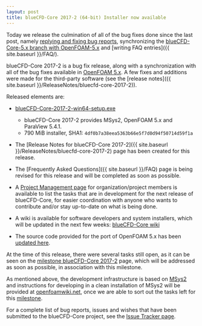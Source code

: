 ```yaml
---
layout: post
title: blueCFD-Core 2017-2 (64-bit) Installer now available
---
```


Today we release the culmination of all of the bug fixes done since the last post,
namely [replying and fixing bug reports](https://github.com/blueCFD/Core/issues?q=is%3Aissue+is%3Aclosed),
synchronizing the
[blueCFD-Core-5.x branch with OpenFOAM-5.x](https://github.com/blueCFD/OpenFOAM-dev/tree/blueCFD-Core-5.x)
and [writing FAQ entries]({{ site.baseurl }}/FAQ/).

blueCFD-Core 2017-2 is a bug fix release, along with a
synchronization with all of the bug fixes available in
[OpenFOAM 5.x](https://github.com/OpenFOAM/OpenFOAM-5.x/). A few fixes and
additions were made for the third-party software (see the 
[release notes]({{ site.baseurl }}/ReleaseNotes/bluecfd-core-2017-2)).

Released elements are:

  * [blueCFD-Core-2017-2-win64-setup.exe](https://github.com/blueCFD/Core/releases/download/blueCFD-Core-2017-2/blueCFD-Core-2017-2-win64-setup.exe)
      * blueCFD-Core 2017-2 provides MSys2, OpenFOAM 5.x and ParaView 5.4.1.
      * 790 MiB installer, SHA1: `4df0b7a38eea5363b66e5f7d0d94f50714d59f1a`

  * The [Release Notes for blueCFD-Core 2017-2]({{ site.baseurl }}/ReleaseNotes/bluecfd-core-2017-2)
    page has been created for this release.

  * The [Frequently Asked Questions]({{ site.baseurl }}/FAQ) page is being
    revised for this release and will be completed as soon as possible.

  * A [Project Management page](https://github.com/orgs/blueCFD/projects/1) for
    organization/project members is available to list the tasks that are in
    development for the next release of blueCFD-Core, for easier coordination
    with anyone who wants to contribute and/or stay up-to-date on what is being
    done.

  * A wiki is available for software developers and system installers, which
    will be updated in the next few weeks:
    [blueCFD-Core wiki](https://github.com/blueCFD/Core/wiki)

  * The source code provided for the port of OpenFOAM 5.x has been
[updated here](https://github.com/blueCFD/OpenFOAM-dev/tree/blueCFD-Core-5.x).

At the time of this release, there were several tasks still open, as it can be 
seen on the [milestone blueCFD-Core 2017-2](https://github.com/blueCFD/Core/milestone/4)
page, which will be addressed as soon as possible, in association with this
milestone.

As mentioned above, the development infrastructure is based on
[MSys2](https://msys2.github.io/) and instructions for developing in a clean
installation of MSys2 will be provided at [openfoamwiki.net](https://openfoamwiki.net),
once we are able to sort out the tasks left for this
[milestone](https://github.com/blueCFD/Core/milestone/4).

For a complete list of bug reports, issues and wishes that have been submitted
to the blueCFD-Core project, see the
[Issue Tracker page](https://github.com/blueCFD/Core/issues).
